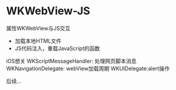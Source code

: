 # WKWebView-JS
属性WKWebView与JS交互
* 加载本地HTML文件
* JS代码注入，重载JavaScript的函数

iOS想关
WKScriptMessageHandler: 处理网页脚本消息
WKNavigationDelegate: webView加载周期
WKUIDelegate:alert操作

后续...
